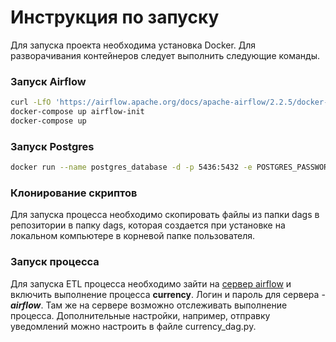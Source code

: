 Инструкция по запуску
===========
Для запуска проекта необходима установка Docker.
Для разворачивания контейнеров следует выполнить следующие команды.

### Запуск Airflow
```bash
curl -LfO 'https://airflow.apache.org/docs/apache-airflow/2.2.5/docker-compose.yaml'
docker-compose up airflow-init
docker-compose up
```

### Запуск Postgres
```bash
docker run --name postgres_database -d -p 5436:5432 -e POSTGRES_PASSWORD=yandex postgres:alpine
```

### Клонирование скриптов
Для запуска процесса необходимо скопировать файлы из папки dags в репозитории в папку dags, 
которая создается при установке на локальном компьютере в корневой папке пользователя.

### Запуск процесса
Для запуска ETL процесса необходимо зайти на [сервер airflow](http://localhost:8080) и 
включить выполнение процесса **currency**. Логин и пароль для сервера - ***airflow***.
Там же на сервере возможно отслеживать выполнение процесса. 
Дополнительные настройки, например, отправку уведомлений можно настроить в файле сurrency_dag.py.


